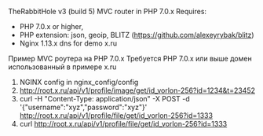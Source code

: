 TheRabbitHole v3 (build 5)
MVC router in PHP 7.0.x
Requires:
- PHP 7.0.x or higher, 
- PHP extension: json, geoip, BLITZ (https://github.com/alexeyrybak/blitz)
- Nginx 1.13.x
dns for demo x.ru

Пример MVC роутера  на PHP 7.0.x
Требуется PHP 7.0.x или выше
домен использованный в примере x.ru

1) NGINX config in nginx_config/config
2) http://root.x.ru/api/v1/profile/image/get/id_vorlon-256?id=1234&t=23452
3)  curl -H "Content-Type: application/json" -X POST -d '{"username":"xyz","password":"xyz"}'  http://root.x.ru/api/v1/profile/file/get/id_vorlon-256?id=1333
4)  curl http://root.x.ru/api/v1/profile/file/get/id_vorlon-256?id=1333
